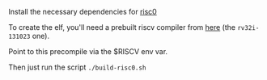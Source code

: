 Install the necessary dependencies for [risc0](https://dev.risczero.com/api/zkvm/install)

To create the elf, you'll need a prebuilt riscv compiler from [here](https://github.com/stnolting/riscv-gcc-prebuilt) (the `rv32i-131023` one).

Point to this precompile via the $RISCV env var.

Then just run the script `./build-risc0.sh`
